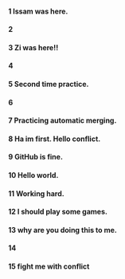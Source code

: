 #### 1 Issam was here.

#### 2

#### 3 Zi was here!!

#### 4

#### 5 Second time practice.

#### 6

#### 7 Practicing automatic merging. 

#### 8 Ha im first. Hello conflict.

#### 9 GitHub is fine.

#### 10 Hello world.

#### 11 Working hard.

#### 12 I should play some games.

#### 13 why are you doing this to me.

#### 14 

#### 15 fight me with conflict
